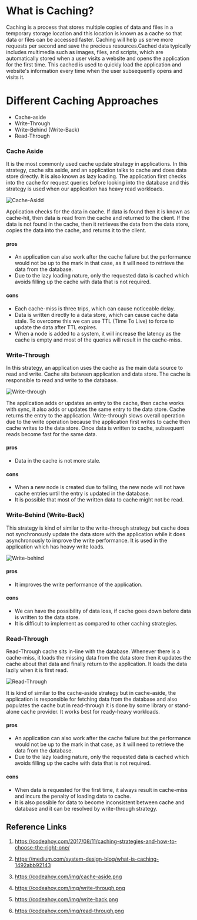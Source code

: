 # What is Caching?

<p> Caching is a process that stores multiple copies of data and files in a temporary storage location and this location is known as a cache so that data or files can be accessed faster. Caching will help us serve more requests per second and save the precious resources.Cached data typically includes multimedia such as images, files, and scripts, which are automatically stored when a user visits a website and opens the application for the first time. This cached is used to quickly load the application and website's information every time when the user subsequently opens and visits it. </p>


# Different Caching Approaches

* Cache-aside
* Write-Through
* Write-Behind (Write-Back)
* Read-Through



### Cache Aside
<p> It is the most commonly used cache update strategy in applications. In this strategy, cache sits aside, and an application talks to cache and does data store directly. It is also known as lazy loading. The application first checks into the cache for request queries before looking into the database and this strategy is used when our application has heavy read workloads. 
</p>

![Cache-Asidd](https://codeahoy.com/img/cache-aside.png)

<p>Application checks for the data in cache. If data is found then it is known as cache-hit, then data is read from the cache and returned to the client. If the data is not found in the cache, then it retrieves the data from the data store, copies the data into the cache, and returns it to the client.</p>

#### pros
* An application can also work after the cache failure but the performance would not be up to the mark in that case, as it will need to retrieve the data from the database.
* Due to the lazy loading nature, only the requested data is cached which avoids filling up the cache with data that is not required.

#### cons
* Each cache-miss is three trips, which can cause noticeable delay.
* Data is written directly to a data store, which can cause cache data stale. To overcome this we can use TTL (Time To Live) to force to update the data after TTL expires.
* When a node is added to a system, it will increase the latency as the cache is empty and most of the queries will result in the cache-miss.


### Write-Through
<p>In this strategy, an application uses the cache as the main data source to read and write. Cache sits between application and data store. The cache is responsible to read and write to the database.
</p>

![Write-through](https://codeahoy.com/img/write-through.png)

<p> The application adds or updates an entry to the cache, then cache works with sync, it also adds or updates the same entry to the data store. Cache returns the entry to the application. Write-through slows overall operation due to the write operation because the application first writes to cache then cache writes to the data store. Once data is written to cache, subsequent reads become fast for the same data.
</p>


#### pros
* Data in the cache is not more stale.

#### cons
* When a new node is created due to failing, the new node will not have cache entries until the entry is updated in the database.
* It is possible that most of the written data to cache might not be read.

### Write-Behind (Write-Back)
<p>This strategy is kind of similar to the write-through strategy but cache does not synchronously update the data store with the application while it does asynchronously to improve the write performance. It is used in the application which has heavy write loads.
</p>

![Write-behind](https://codeahoy.com/img/write-back.png)

#### pros
* It improves the write performance of the application.

#### cons
* We can have the possibility of data loss, if cache goes down before data is written to the data store.
* It is difficult to implement as compared to other caching strategies.  

### Read-Through
<p>Read-Through cache sits in-line with the database. Whenever there is a cache-miss, it loads the missing data from the data store then it updates the cache about that data and finally return to the application. It loads the data lazily when it is first read.
</p>

![Read-Through](https://codeahoy.com/img/read-through.png)

<p>It is kind of similar to the cache-aside strategy but in cache-aside, the application is responsible for fetching data from the database and also populates the cache but in read-through it is done by some library or stand-alone cache provider. It works best for ready-heavy workloads.</p>

#### pros
* An application can also work after the cache failure but the performance would not be up to the mark in that case, as it will need to retrieve the data from the database.
* Due to the lazy loading nature, only the requested data is cached which avoids filling up the cache with data that is not required.

#### cons
* When data is requested for the first time, it always result in cache-miss and incurs the penalty of loading data to cache.
* It is also possible for data to become inconsistent between cache and database and it can be resolved by write-through strategy.



## Reference Links
1. https://codeahoy.com/2017/08/11/caching-strategies-and-how-to-choose-the-right-one/

2. https://medium.com/system-design-blog/what-is-caching-1492abb92143

3. https://codeahoy.com/img/cache-aside.png
4. https://codeahoy.com/img/write-through.png
5. https://codeahoy.com/img/write-back.png
6. https://codeahoy.com/img/read-through.png